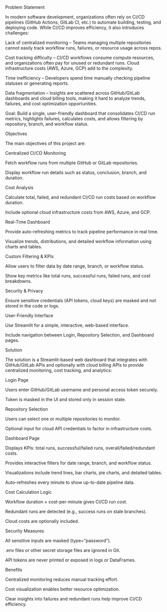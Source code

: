 Problem Statement

In modern software development, organizations often rely on CI/CD pipelines (GitHub Actions, GitLab CI, etc.) to automate building, testing, and deploying code. While CI/CD improves efficiency, it also introduces challenges:

Lack of centralized monitoring – Teams managing multiple repositories cannot easily track workflow runs, failures, or resource usage across repos.

Cost tracking difficulty – CI/CD workflows consume compute resources, and organizations often pay for unused or redundant runs. Cloud infrastructure costs (AWS, Azure, GCP) add to the complexity.

Time inefficiency – Developers spend time manually checking pipeline statuses or generating reports.

Data fragmentation – Insights are scattered across GitHub/GitLab dashboards and cloud billing tools, making it hard to analyze trends, failures, and cost optimization opportunities.

Goal: Build a single, user-friendly dashboard that consolidates CI/CD run metrics, highlights failures, calculates costs, and allows filtering by repository, branch, and workflow status.

Objectives

The main objectives of this project are:

Centralized CI/CD Monitoring

Fetch workflow runs from multiple GitHub or GitLab repositories.

Display workflow run details such as status, conclusion, branch, and duration.

Cost Analysis

Calculate total, failed, and redundant CI/CD run costs based on workflow duration.

Include optional cloud infrastructure costs from AWS, Azure, and GCP.

Real-Time Dashboard

Provide auto-refreshing metrics to track pipeline performance in real time.

Visualize trends, distributions, and detailed workflow information using charts and tables.

Custom Filtering & KPIs

Allow users to filter data by date range, branch, or workflow status.

Show key metrics like total runs, successful runs, failed runs, and cost breakdowns.

Security & Privacy

Ensure sensitive credentials (API tokens, cloud keys) are masked and not stored in the code or logs.

User-Friendly Interface

Use Streamlit for a simple, interactive, web-based interface.

Include navigation between Login, Repository Selection, and Dashboard pages.

Solution

The solution is a Streamlit-based web dashboard that integrates with GitHub/GitLab APIs and optionally with cloud billing APIs to provide centralized monitoring, cost tracking, and analytics:

Login Page

Users enter GitHub/GitLab username and personal access token securely.

Token is masked in the UI and stored only in session state.

Repository Selection

Users can select one or multiple repositories to monitor.

Optional input for cloud API credentials to factor in infrastructure costs.

Dashboard Page

Displays KPIs: total runs, successful/failed runs, overall/failed/redundant costs.

Provides interactive filters for date range, branch, and workflow status.

Visualizations include trend lines, bar charts, pie charts, and detailed tables.

Auto-refreshes every minute to show up-to-date pipeline data.

Cost Calculation Logic

Workflow duration × cost-per-minute gives CI/CD run cost.

Redundant runs are detected (e.g., success runs on stale branches).

Cloud costs are optionally included.

Security Measures

All sensitive inputs are masked (type="password").

.env files or other secret storage files are ignored in Git.

API tokens are never printed or exposed in logs or DataFrames.

Benefits

Centralized monitoring reduces manual tracking effort.

Cost visualization enables better resource optimization.

Clear insights into failures and redundant runs help improve CI/CD efficiency.
